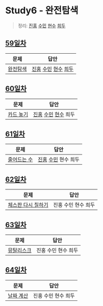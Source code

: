 # Study6 - 완전탐색
> 정리: [진홍](self_study/kjh.md) [수민](self_study/ysm.pdf) [현수](self_study/hhs.md) [희두](self_study/jhd.md)

## [59일차](Day59)

| 문제                 | 답안                |
| -------------------- | ------------------- |
| [완전탐색](https://www.acmicpc.net/problem/2309) | [진홍](Day59/kjh.kt) [수민](Day59/ysm.cpp) [현수](Day59/hhs.java) [희두](Day59/jhd.cpp) |

## [60일차](Day60)

| 문제                 | 답안                |
| -------------------- | ------------------- |
| [카드 놓기](https://www.acmicpc.net/problem/5568) | [진홍](Day60/kjh.kt) [수민](Day60/ysm.cpp) [현수](Day60/hhs.java) 희두 |

## [61일차](Day61) <!-- 수민 출제 -->

| 문제                 | 답안                |
| -------------------- | ------------------- |
| [줄어드는 수](https://www.acmicpc.net/problem/1174) | [진홍](Day61/kjh.kt) [수민](Day61/ysm.cpp) 현수 희두 |

## [62일차](Day62)

| 문제                 | 답안                |
| -------------------- | ------------------- |
| [체스판 다시 칠하기](https://www.acmicpc.net/problem/1018) | 진홍 수민 현수 희두 |

## [63일차](Day63)

| 문제                 | 답안                |
| -------------------- | ------------------- |
| [뮤탈리스크](https://www.acmicpc.net/problem/12869) | 진홍 수민 현수 희두 |

## [64일차](Day64)

| 문제                 | 답안                |
| -------------------- | ------------------- |
| [날짜 계산](https://www.acmicpc.net/problem/1476) | 진홍 수민 현수 희두 |
